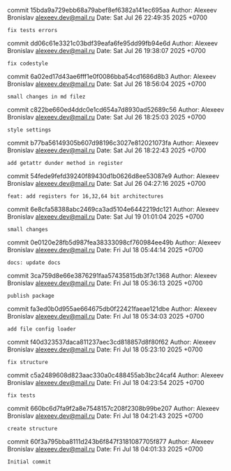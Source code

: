 commit 15bda9a729ebb68a79abef8ef6382a141ec695aa
Author: Alexeev Bronislav <alexeev.dev@mail.ru>
Date:   Sat Jul 26 22:49:35 2025 +0700

    fix tests errors

commit dd06c61e3321c03bdf39eafa6fe95dd99fb94e6d
Author: Alexeev Bronislav <alexeev.dev@mail.ru>
Date:   Sat Jul 26 19:38:07 2025 +0700

    fix codestyle

commit 6a02ed17d43ae6fff1e0f0086bba54cd1686d8b3
Author: Alexeev Bronislav <alexeev.dev@mail.ru>
Date:   Sat Jul 26 18:56:04 2025 +0700

    small changes in md filez

commit c822be660ed4ddc0e1cd654a7d8930ad52689c56
Author: Alexeev Bronislav <alexeev.dev@mail.ru>
Date:   Sat Jul 26 18:25:03 2025 +0700

    style settings

commit b77ba56149305b607d98196c3027e812021073fa
Author: Alexeev Bronislav <alexeev.dev@mail.ru>
Date:   Sat Jul 26 18:22:43 2025 +0700

    add getattr dunder method in register

commit 54fede9fefd39240f89430d1b0626d8ee53087e9
Author: Alexeev Bronislav <alexeev.dev@mail.ru>
Date:   Sat Jul 26 04:27:16 2025 +0700

    feat: add registers for 16,32,64 bit architectures

commit 6e8cfa58388abc2469ca3ad5104e6442219dc121
Author: Alexeev Bronislav <alexeev.dev@mail.ru>
Date:   Sat Jul 19 01:01:04 2025 +0700

    small changes

commit 0e0120e28fb5d987fea38333098cf760984ee49b
Author: Alexeev Bronislav <alexeev.dev@mail.ru>
Date:   Fri Jul 18 05:44:14 2025 +0700

    docs: update docs

commit 3ca759d8e66e3876291faa57435815db3f7c1368
Author: Alexeev Bronislav <alexeev.dev@mail.ru>
Date:   Fri Jul 18 05:36:13 2025 +0700

    publish package

commit fa3ed0b0d955ae664675db0f22421faeae121dbe
Author: Alexeev Bronislav <alexeev.dev@mail.ru>
Date:   Fri Jul 18 05:34:03 2025 +0700

    add file config loader

commit f40d323537daca811237aec3cd818857d8f80f62
Author: Alexeev Bronislav <alexeev.dev@mail.ru>
Date:   Fri Jul 18 05:23:10 2025 +0700

    fix structure

commit c5a2489608d823aac330a0c488455ab3bc24caf4
Author: Alexeev Bronislav <alexeev.dev@mail.ru>
Date:   Fri Jul 18 04:23:54 2025 +0700

    fix tests

commit 660bc6d7fa9f2a8e7548157c208f2308b99be207
Author: Alexeev Bronislav <alexeev.dev@mail.ru>
Date:   Fri Jul 18 04:21:43 2025 +0700

    create structure

commit 60f3a795bba8111d243b6f847f3181087705f877
Author: Alexeev Bronislav <alexeev.dev@mail.ru>
Date:   Fri Jul 18 04:01:33 2025 +0700

    Initial commit

